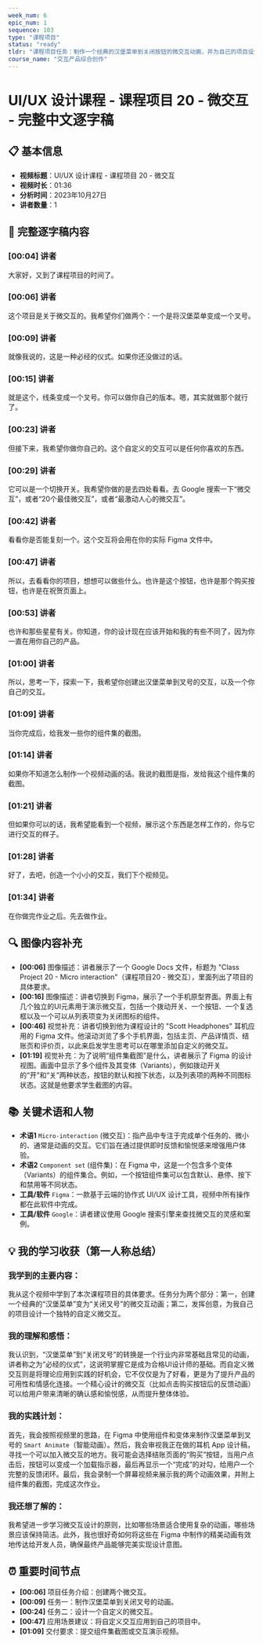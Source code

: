 ```yaml
---
week_num: 6
epic_num: 1
sequence: 103
type: "课程项目"
status: "ready"
tldr: "课程项目任务：制作一个经典的汉堡菜单到关闭按钮的微交互动画，并为自己的项目设计一个独特的自定义微交互，以巩固所学技能。"
course_name: "交互产品综合创作"
---
```


# UI/UX 设计课程 - 课程项目 20 - 微交互 - 完整中文逐字稿

## 📋 基本信息
- **视频标题**：UI/UX 设计课程 - 课程项目 20 - 微交互
- **视频时长**：01:36
- **分析时间**：2023年10月27日
- **讲者数量**：1

## 📝 完整逐字稿内容

### [00:04] 讲者
大家好，又到了课程项目的时间了。

### [00:06] 讲者
这个项目是关于微交互的。我希望你们做两个：一个是将汉堡菜单变成一个叉号。

### [00:09] 讲者
就像我说的，这是一种必经的仪式。如果你还没做过的话。

### [00:15] 讲者
就是这个，线条变成一个叉号。你可以做你自己的版本。嗯，其实就做那个就行了。

### [00:23] 讲者
但接下来，我希望你做你自己的。这个自定义的交互可以是任何你喜欢的东西。

### [00:29] 讲者
它可以是一个切换开关。我希望你做的是去四处看看。去 Google 搜索一下“微交互”，或者“20个最佳微交互”，或者“最激动人心的微交互”。

### [00:42] 讲者
看看你是否能复刻一个。这个交互将会用在你的实际 Figma 文件中。

### [00:47] 讲者
所以，去看看你的项目，想想可以做些什么。也许是这个按钮，也许是那个购买按钮，也许是在祝贺页面上。

### [00:53] 讲者
也许和那些星星有关。你知道，你的设计现在应该开始和我的有些不同了，因为你一直在用你自己的产品。

### [01:00] 讲者
所以，思考一下，探索一下，我希望你创建出汉堡菜单到叉号的交互，以及一个你自己的交互。

### [01:09] 讲者
当你完成后，给我发一些你的组件集的截图。

### [01:14] 讲者
如果你不知道怎么制作一个视频动画的话。我说的截图是指，发给我这个组件集的截图。

### [01:21] 讲者
但如果你可以的话，我希望能看到一个视频，展示这个东西是怎样工作的，你与它进行交互的样子。

### [01:28] 讲者
好了，去吧，创造一个小小的交互，我们下个视频见。

### [01:34] 讲者
在你做完作业之后。先去做作业。

## 🔍 图像内容补充
- **[00:06]** 图像描述：讲者展示了一个 Google Docs 文件，标题为 "Class Project 20 - Micro interaction"（课程项目20 - 微交互），里面列出了项目的具体要求。
- **[00:16]** 图像描述：讲者切换到 Figma，展示了一个手机原型界面。界面上有几个独立的UI元素用于演示微交互，包括一个拨动开关、一个按钮、一个复选框以及一个可以从列表项变为关闭图标的组件。
- **[00:46]** 视觉补充：讲者切换到他为课程设计的 "Scott Headphones" 耳机应用的 Figma 文件。他滚动浏览了多个手机界面，包括主页、产品详情页、结账页和评价页，以此来启发学生思考可以在哪里添加自定义的微交互。
- **[01:19]** 视觉补充：为了说明“组件集截图”是什么，讲者展示了 Figma 的设计视图。画面中显示了多个组件及其变体（Variants），例如拨动开关的“开”和“关”两种状态，按钮的默认和按下状态，以及列表项的两种不同图标状态。这就是他要求学生截图的内容。

## 📚 关键术语和人物
- **术语1** `Micro-interaction` (微交互)：指产品中专注于完成单个任务的、微小的、通常是动画的交互。它们旨在通过提供即时反馈和愉悦感来增强用户体验。
- **术语2** `Component set` (组件集)：在 Figma 中，这是一个包含多个变体（Variants）的组件集合。例如，一个按钮组件集可以包含默认、悬停、按下和禁用等不同状态。
- **工具/软件** `Figma`：一款基于云端的协作式 UI/UX 设计工具，视频中所有操作都在此软件中完成。
- **工具/软件** `Google`：讲者建议使用 Google 搜索引擎来查找微交互的灵感和案例。

## 💡 我的学习收获（第一人称总结）

### 我学到的主要内容：
我从这个视频中学到了本次课程项目的具体要求。任务分为两个部分：第一，创建一个经典的“汉堡菜单”变为“关闭叉号”的微交互动画；第二，发挥创意，为我自己的项目设计一个独特的自定义微交互。

### 我的理解和感悟：
我认识到，“汉堡菜单”到“关闭叉号”的转换是一个行业内非常基础且常见的动画，讲者称之为“必经的仪式”，这说明掌握它是成为合格UI设计师的基础。而自定义微交互则是将理论应用到实践的好机会，它不仅仅是为了好看，更是为了提升产品的可用性和情感化连接。一个精心设计的微交互（比如点击购买按钮后的反馈动画）可以给用户带来清晰的确认感和愉悦感，从而提升整体体验。

### 我的实践计划：
首先，我会按照视频里的思路，在 Figma 中使用组件和变体来制作汉堡菜单到叉号的 `Smart Animate`（智能动画）。然后，我会审视我正在做的耳机 App 设计稿，寻找一个可以加入微交互的地方。我可能会选择结账页面的“购买”按钮，当用户点击后，按钮可以变成一个加载指示器，最后再显示一个“完成”的对勾，给用户一个完整的反馈闭环。最后，我会录制一个屏幕视频来展示我的两个动画效果，并附上组件集的截图，完成这次作业。

### 我还想了解的：
我希望进一步学习微交互设计的原则，比如哪些场景适合使用复杂的动画，哪些场景应该保持简洁。此外，我也很好奇如何将这些在 Figma 中制作的精美动画有效地传达给开发人员，确保最终产品能够完美实现设计意图。

## ⏰ 重要时间节点
- **[00:06]** 项目任务介绍：创建两个微交互。
- **[00:09]** 任务一：制作汉堡菜单到关闭叉号的动画。
- **[00:24]** 任务二：设计一个自定义的微交互。
- **[00:47]** 应用场景建议：将自定义交互应用到自己的项目中。
- **[01:09]** 交付要求：提交组件集截图或交互演示视频。